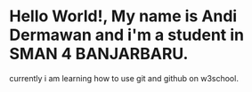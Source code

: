 # Hello World!, My name is Andi Dermawan and i'm a student in SMAN 4 BANJARBARU.
currently i am learning how to use git and github on w3school.
